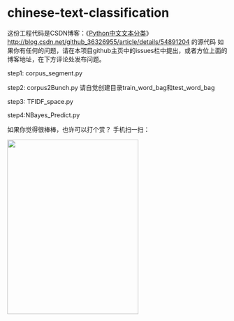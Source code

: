 # chinese-text-classification
这份工程代码是CSDN博客：《[Python中文文本分类](http://blog.csdn.net/github_36326955/article/details/54891204)》http://blog.csdn.net/github_36326955/article/details/54891204 
的源代码
如果你有任何的问题，请在本项目github主页中的issues栏中提出，或者方位上面的博客地址，在下方评论处发布问题。

step1: corpus_segment.py

step2: corpus2Bunch.py
请自觉创建目录train_word_bag和test_word_bag

step3: TFIDF_space.py

step4:NBayes_Predict.py

如果你觉得很棒棒，也许可以打个赏？
手机扫一扫：

<img src="http://img.blog.csdn.net/20170206162513453?watermark/2/text/aHR0cDovL2Jsb2cuY3Nkbi5uZXQvZ2l0aHViXzM2MzI2OTU1/font/5a6L5L2T/fontsize/400/fill/I0JBQkFCMA==/dissolve/70/gravity/Center" width=300 height=400 >